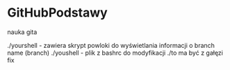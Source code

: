 # GitHubPodstawy
nauka gita

./yourshell - zawiera skrypt powloki do wyświetlania informacji o branch name (branch)
./youshell - plik z bashrc do modyfikacji
./to ma być z gałęzi fix
